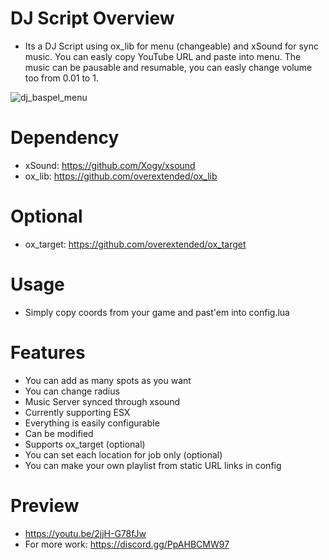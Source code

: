 # DJ Script Overview
- Its a DJ Script using ox_lib for menu (changeable) and xSound for sync music. You can easly copy YouTube URL and paste into menu. The music can be pausable and resumable, you can easly change volume too from 0.01 to 1.

![dj_baspel_menu](https://user-images.githubusercontent.com/77331512/182036590-0ff55a84-d5c8-403d-a149-f420a738a63a.png)
# Dependency
- xSound: https://github.com/Xogy/xsound
- ox_lib: https://github.com/overextended/ox_lib
# Optional
- ox_target: https://github.com/overextended/ox_target
# Usage
- Simply copy coords from your game and past'em into config.lua
# Features
- You can add as many spots as you want
- You can change radius
- Music Server synced through xsound
- Currently supporting ESX
- Everything is easily configurable
- Can be modified
- Supports ox_target (optional)
- You can set each location for job only (optional)
- You can make your own playlist from static URL links in config
# Preview
- https://youtu.be/2jjH-G78fJw
- For more work: https://discord.gg/PpAHBCMW97 
